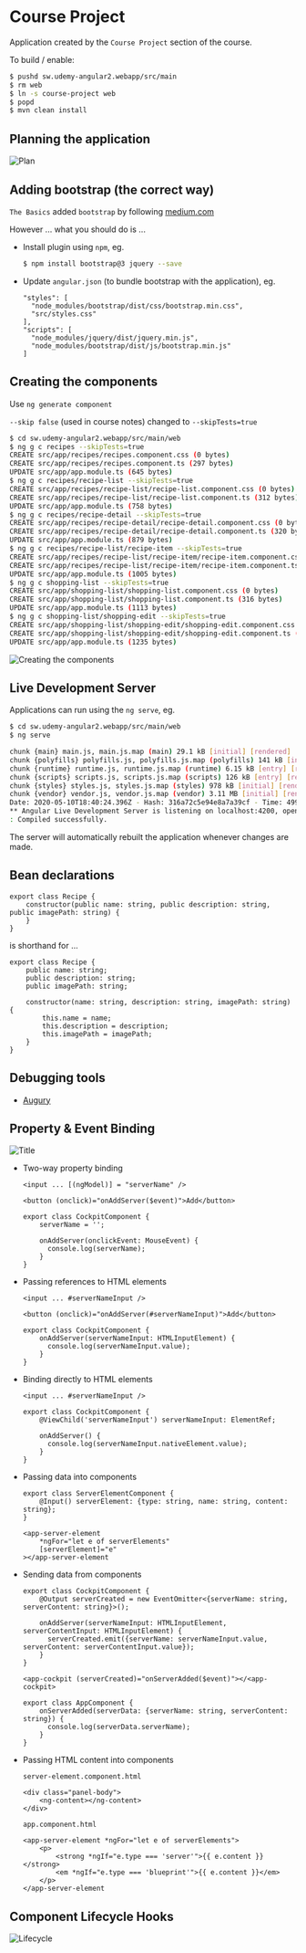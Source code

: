 # Course Project

Application created by the `Course Project` section of the course.

To build / enable:

```bash
$ pushd sw.udemy-angular2.webapp/src/main
$ rm web
$ ln -s course-project web
$ popd
$ mvn clean install
```

## Planning the application

![Plan](images/application-plan.png)

## Adding bootstrap (the correct way)

`The Basics` added `bootstrap` by following [medium.com](https://medium.com/codingthesmartway-com-blog/using-bootstrap-with-angular-c83c3cee3f4a)

However ... what you should do is ...

* Install plugin using `npm`, eg.
  
  ```bash
  $ npm install bootstrap@3 jquery --save
  ```

* Update `angular.json` (to bundle bootstrap with the application), eg.

  ```
  "styles": [
    "node_modules/bootstrap/dist/css/bootstrap.min.css",
    "src/styles.css"
  ],
  "scripts": [
    "node_modules/jquery/dist/jquery.min.js",
    "node_modules/bootstrap/dist/js/bootstrap.min.js"
  ]
  ```

## Creating the components

Use `ng generate component`

`--skip false` (used in course notes) changed to `--skipTests=true`

```bash
$ cd sw.udemy-angular2.webapp/src/main/web
$ ng g c recipes --skipTests=true
CREATE src/app/recipes/recipes.component.css (0 bytes)
CREATE src/app/recipes/recipes.component.ts (297 bytes)
UPDATE src/app/app.module.ts (645 bytes)
$ ng g c recipes/recipe-list --skipTests=true
CREATE src/app/recipes/recipe-list/recipe-list.component.css (0 bytes)
CREATE src/app/recipes/recipe-list/recipe-list.component.ts (312 bytes)
UPDATE src/app/app.module.ts (758 bytes)
$ ng g c recipes/recipe-detail --skipTests=true
CREATE src/app/recipes/recipe-detail/recipe-detail.component.css (0 bytes)
CREATE src/app/recipes/recipe-detail/recipe-detail.component.ts (320 bytes)
UPDATE src/app/app.module.ts (879 bytes)
$ ng g c recipes/recipe-list/recipe-item --skipTests=true
CREATE src/app/recipes/recipe-list/recipe-item/recipe-item.component.css (0 bytes)
CREATE src/app/recipes/recipe-list/recipe-item/recipe-item.component.ts (312 bytes)
UPDATE src/app/app.module.ts (1005 bytes)
$ ng g c shopping-list --skipTests=true
CREATE src/app/shopping-list/shopping-list.component.css (0 bytes)
CREATE src/app/shopping-list/shopping-list.component.ts (316 bytes)
UPDATE src/app/app.module.ts (1113 bytes)
$ ng g c shopping-list/shopping-edit --skipTests=true
CREATE src/app/shopping-list/shopping-edit/shopping-edit.component.css (0 bytes)
CREATE src/app/shopping-list/shopping-edit/shopping-edit.component.ts (316 bytes)
UPDATE src/app/app.module.ts (1235 bytes)
```

![Creating the components](images/creating-the-components.png)

## Live Development Server

Applications can run using the `ng serve`, eg.

```bash
$ cd sw.udemy-angular2.webapp/src/main/web
$ ng serve

chunk {main} main.js, main.js.map (main) 29.1 kB [initial] [rendered]
chunk {polyfills} polyfills.js, polyfills.js.map (polyfills) 141 kB [initial] [rendered]
chunk {runtime} runtime.js, runtime.js.map (runtime) 6.15 kB [entry] [rendered]
chunk {scripts} scripts.js, scripts.js.map (scripts) 126 kB [entry] [rendered]
chunk {styles} styles.js, styles.js.map (styles) 978 kB [initial] [rendered]
chunk {vendor} vendor.js, vendor.js.map (vendor) 3.11 MB [initial] [rendered]
Date: 2020-05-10T18:40:24.396Z - Hash: 316a72c5e94e8a7a39cf - Time: 4995ms
** Angular Live Development Server is listening on localhost:4200, open your browser on http://localhost:4200/ **
: Compiled successfully.
```

The server will automatically rebuilt the application whenever changes are made.

## Bean declarations

```
export class Recipe {
    constructor(public name: string, public description: string, public imagePath: string) {
    }
}
```

is shorthand for ...

```
export class Recipe {
    public name: string;
    public description: string;
    public imagePath: string;

    constructor(name: string, description: string, imagePath: string) {
        this.name = name;
        this.description = description;
        this.imagePath = imagePath;
    }
}
```

## Debugging tools

* [Augury](https://augury.rangle.io/)

## Property & Event Binding

![Title](images/property-and-event-binding.png)

* Two-way property binding
  
  ```
  <input ... [(ngModel)] = "serverName" />
  
  <button (onclick)="onAddServer($event)">Add</button>
  
  export class CockpitComponent {
      serverName = '';
      
      onAddServer(onclickEvent: MouseEvent) {
        console.log(serverName);
      }
  }
  ```

* Passing references to HTML elements
  
  ```
  <input ... #serverNameInput />
  
  <button (onclick)="onAddServer(#serverNameInput)">Add</button>

  export class CockpitComponent {
      onAddServer(serverNameInput: HTMLInputElement) {
        console.log(serverNameInput.value);
      }
  }
  ```

* Binding directly to HTML elements
  
  ```
  <input ... #serverNameInput />
  
  export class CockpitComponent {
      @ViewChild('serverNameInput') serverNameInput: ElementRef;

      onAddServer() {
        console.log(serverNameInput.nativeElement.value);
      }
  }
  ```

* Passing data into components
  
  ```
  export class ServerElementComponent {
      @Input() serverElement: {type: string, name: string, content: string};
  }
    
  <app-server-element
      *ngFor="let e of serverElements"
      [serverElement]="e"
  ></app-server-element
  ```

* Sending data from components
  
  ```
  export class CockpitComponent {  
      @Output serverCreated = new EventOmitter<{serverName: string, serverContent: string}>();
      
      onAddServer(serverNameInput: HTMLInputElement, serverContentInput: HTMLInputElement) {
        serverCreated.emit({serverName: serverNameInput.value, serverContent: serverContentInput.value});
      }
  }
  
  <app-cockpit (serverCreated)="onServerAdded($event)"></<app-cockpit>
  
  export class AppComponent {
      onServerAdded(serverData: {serverName: string, serverContent: string}) {
        console.log(serverData.serverName);
      }
  }
  ```

* Passing HTML content into components

  `server-element.component.html`
  ```
  <div class="panel-body">
      <ng-content></ng-content>
  </div>
  ```
  
  `app.component.html`
  ```
  <app-server-element *ngFor="let e of serverElements">
      <p>
          <strong *ngIf="e.type === 'server'">{{ e.content }}</strong>
          <em *ngIf="e.type === 'blueprint'">{{ e.content }}</em>
      </p>
  </app-server-element
  ```

## Component Lifecycle Hooks

![Lifecycle](images/component-lifecycle-hooks.png)


